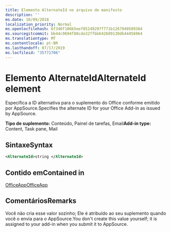 ```yaml
---
title: Elemento AlternateId no arquivo de manifesto
description: ''
ms.date: 10/09/2018
localization_priority: Normal
ms.openlocfilehash: 6f340f106b5eef85249297f771b1267940509384
ms.sourcegitcommit: bb44c9694f88cde32ffbb642689130db44456964
ms.translationtype: MT
ms.contentlocale: pt-BR
ms.lasthandoff: 07/17/2019
ms.locfileid: "35771706"
---
```

# <a name="alternateid-element"></a><span data-ttu-id="d5280-102">Elemento AlternateId</span><span class="sxs-lookup"><span data-stu-id="d5280-102">AlternateId element</span></span>

<span data-ttu-id="d5280-103">Especifica a ID alternativa para o suplemento do Office conforme emitido por AppSource.</span><span class="sxs-lookup"><span data-stu-id="d5280-103">Specifies the alternate ID for your Office Add-in as issued by AppSource.</span></span>

<span data-ttu-id="d5280-104">**Tipo de suplemento:** Conteúdo, Painel de tarefas, Email</span><span class="sxs-lookup"><span data-stu-id="d5280-104">**Add-in type:** Content, Task pane, Mail</span></span>

## <a name="syntax"></a><span data-ttu-id="d5280-105">Sintaxe</span><span class="sxs-lookup"><span data-stu-id="d5280-105">Syntax</span></span>

```XML
<AlternateId>string </AlternateId>
```

## <a name="contained-in"></a><span data-ttu-id="d5280-106">Contido em</span><span class="sxs-lookup"><span data-stu-id="d5280-106">Contained in</span></span>

[<span data-ttu-id="d5280-107">OfficeApp</span><span class="sxs-lookup"><span data-stu-id="d5280-107">OfficeApp</span></span>](officeapp.md)

## <a name="remarks"></a><span data-ttu-id="d5280-108">Comentários</span><span class="sxs-lookup"><span data-stu-id="d5280-108">Remarks</span></span>

<span data-ttu-id="d5280-109">Você não cria esse valor sozinho; Ele é atribuído ao seu suplemento quando você o envia para o AppSource.</span><span class="sxs-lookup"><span data-stu-id="d5280-109">You don't create this value yourself; it is assigned to your add-in when you submit it to AppSource.</span></span>


